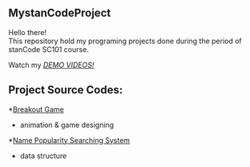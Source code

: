 ## MystanCodeProject
Hello there!\
This repository hold my programing projects done during the period of stanCode SC101 course.

Watch my *[DEMO VIDEOS!](https://www.youtube.com/playlist?app=desktop&list=PL6FWNwNPGCE56gP3lxhYPLoUbqE_unUiP)*

## Project Source Codes:
*[Breakout Game](https://github.com/Alina-py01/MystanCodeProject/tree/main/stanCode_Project/A02)
 * animation & game designing

*[Name Popularity Searching System](https://github.com/Alina-py01/MystanCodeProject/tree/main/stanCode_Project/A04)
 * data structure
